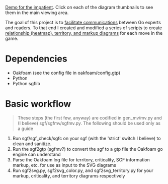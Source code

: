 [Demo for the impatient](http://www.formationmag.com/vol_1_iss_1/games/seigen_kitani/56). Click on each of the diagram thumbnails to see them in the main viewing area.

The goal of this project is to [facilitate communications](http://www.formationmag.com/vol_1_iss_1/editorial/#editorial) between Go experts and readers. To that end I created and modified a series of scripts to create [relationship (heatmap), territory, and markup diagrams](http://www.formationmag.com/vol_1_iss_1/games/seigen_kitani/56) for each move in the game.

# Dependencies

* Oakfoam (see the config file in oakfoam/config.gtp)
* Python
* Python sgflib

# Basic workflow

> These steps (the first few, anyway) are codified in gen_mv/mv.py and (I believe) sgf/sgfmv/sgfmv.py. The following should be used only as a guide

1. Run sgf/sgf_check/sgfc on your sgf (with the 'strict' switch I believe) to clean and sanitize.
1. Run the sgf2gtp (sgfmv?) to convert the sgf to a gtp file the Oakfoam go engine can understand
1. Parse the Oakfoam log file for territory, criticality, SGF information markup, etc. for use as input to the SVG diagrams
1. Run sgf2svg.py, sgf2svg_color.py, and sgf2svg_territory.py for your markup, criticality, and territory diagrams respectively
